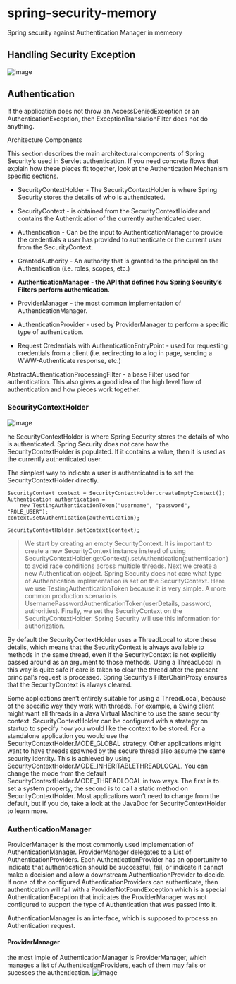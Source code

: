 # spring-security-memory
Spring security against Authentication Manager in memeory



## Handling Security Exception

![image](https://user-images.githubusercontent.com/17804600/126819181-0368e849-8ad4-43d5-be6a-23ed91b22dce.png)


## Authentication

If the application does not throw an AccessDeniedException or an AuthenticationException, then ExceptionTranslationFilter does not do anything.

Architecture Components

This section describes the main architectural components of Spring Security’s used in Servlet authentication. If you need concrete flows that explain how these pieces fit together, look at the Authentication Mechanism specific sections.

* SecurityContextHolder - The SecurityContextHolder is where Spring Security stores the details of who is authenticated.

* SecurityContext - is obtained from the SecurityContextHolder and contains the Authentication of the currently authenticated user.

* Authentication - Can be the input to AuthenticationManager to provide the credentials a user has provided to authenticate or the current user from the SecurityContext.

* GrantedAuthority - An authority that is granted to the principal on the Authentication (i.e. roles, scopes, etc.)

* **AuthenticationManager - the API that defines how Spring Security’s Filters perform authentication**.

* ProviderManager - the most common implementation of AuthenticationManager.

* AuthenticationProvider - used by ProviderManager to perform a specific type of authentication.

* Request Credentials with AuthenticationEntryPoint - used for requesting credentials from a client (i.e. redirecting to a log in page, sending a WWW-Authenticate response, etc.)

AbstractAuthenticationProcessingFilter - a base Filter used for authentication. This also gives a good idea of the high level flow of authentication and how pieces work together.

### SecurityContextHolder

![image](https://user-images.githubusercontent.com/17804600/126822292-dfec4f4a-1972-4244-a76a-91e1f09702bd.png)

he SecurityContextHolder is where Spring Security stores the details of who is authenticated. Spring Security does not care how the SecurityContextHolder is populated. If it contains a value, then it is used as the currently authenticated user.

The simplest way to indicate a user is authenticated is to set the SecurityContextHolder directly.

````
SecurityContext context = SecurityContextHolder.createEmptyContext(); 
Authentication authentication =
    new TestingAuthenticationToken("username", "password", "ROLE_USER"); 
context.setAuthentication(authentication);

SecurityContextHolder.setContext(context); 
````
> We start by creating an empty SecurityContext.
It is important to create a new SecurityContext instance instead of using SecurityContextHolder.getContext().setAuthentication(authentication) to avoid race conditions across multiple threads.
Next we create a new Authentication object.
Spring Security does not care what type of Authentication implementation is set on the SecurityContext.
Here we use TestingAuthenticationToken because it is very simple.
A more common production scenario is UsernamePasswordAuthenticationToken(userDetails, password, authorities).
Finally, we set the SecurityContext on the SecurityContextHolder.
Spring Security will use this information for authorization.

By default the SecurityContextHolder uses a ThreadLocal to store these details, which means that the SecurityContext is always available to methods in the same thread, even if the SecurityContext is not explicitly passed around as an argument to those methods. Using a ThreadLocal in this way is quite safe if care is taken to clear the thread after the present principal’s request is processed. Spring Security’s FilterChainProxy ensures that the SecurityContext is always cleared.

Some applications aren’t entirely suitable for using a ThreadLocal, because of the specific way they work with threads. For example, a Swing client might want all threads in a Java Virtual Machine to use the same security context. SecurityContextHolder can be configured with a strategy on startup to specify how you would like the context to be stored. For a standalone application you would use the SecurityContextHolder.MODE_GLOBAL strategy. Other applications might want to have threads spawned by the secure thread also assume the same security identity. This is achieved by using SecurityContextHolder.MODE_INHERITABLETHREADLOCAL. You can change the mode from the default SecurityContextHolder.MODE_THREADLOCAL in two ways. The first is to set a system property, the second is to call a static method on SecurityContextHolder. Most applications won’t need to change from the default, but if you do, take a look at the JavaDoc for SecurityContextHolder to learn more.

### AuthenticationManager
ProviderManager is the most commonly used implementation of AuthenticationManager. ProviderManager delegates to a List of AuthenticationProviders. Each AuthenticationProvider has an opportunity to indicate that authentication should be successful, fail, or indicate it cannot make a decision and allow a downstream AuthenticationProvider to decide. If none of the configured AuthenticationProviders can authenticate, then authentication will fail with a ProviderNotFoundException which is a special AuthenticationException that indicates the ProviderManager was not configured to support the type of Authentication that was passed into it.

AuthenticationManager is an interface, which is supposed to process an Authentication request. 

#### ProviderManager
the most imple of AuthenticationManager is ProviderManager, which manages a list of AuthenticationProviders, each of them may fails or sucesses the authentication. 
![image](https://user-images.githubusercontent.com/17804600/126830820-10333d23-7764-47b6-93c8-eb3d3dcc36a2.png)


